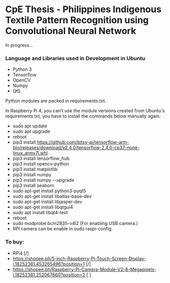 # CpE Thesis - Philippines Indigenous Textile Pattern Recognition using Convolutional Neural Network

In progress...

### Language and Libraries used in Development in Ubuntu
* Python 3
* Tensorflow
* OpenCV
* Numpy
* Qt5

Python modules are packed in requirements.txt.

In Raspberry Pi 4, you can't use the module versions created 
from Ubuntu's requirements.txt, you have to install the commands
below manually again:
* sudo apt update
* sudo apt upgrade
* reboot
* pip3 install https://github.com/bitsy-ai/tensorflow-arm-bin/releases/download/v2.4.0/tensorflow-2.4.0-cp37-none-linux_armv7l.whl
* pip3 install tensorflow_hub
* pip3 install opencv-python
* pip3 install matplotlib
* pip3 install numpy
* pip3 install numpy --upgrade
* pip3 install seaborn
* sudo apt-get install python3-pyqt5
* sudo apt-get install libatlas-base-dev
* sudo apt-get install libjasper-dev
* sudo apt-get install libqtgui4
* sudo apt install libqt4-test
* reboot
* sudo modprobe bcm2835-v4l2  (For enabling USB camera.)
* RPI camera can be enable in sudo raspi-config.


### To buy:
* RPi4 [/]
* https://shopee.ph/5-inch-Raspberry-Pi-Touch-Screen-Display-i.18252381.453265496?position=1 [/]
* https://shopee.ph/Raspberry-Pi-Camera-Module-V2-8-Megapixels-i.18252381.252067660?position=2 [ ]